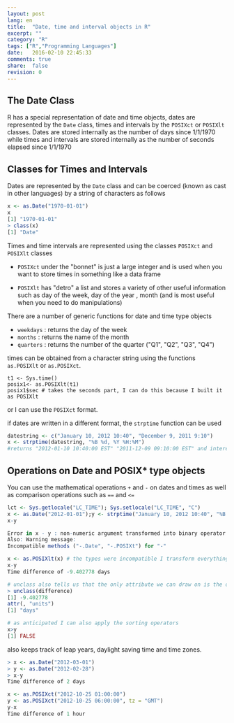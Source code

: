 ```yaml
---
layout: post
lang: en
title:  "Date, time and interval objects in R"
excerpt: ""
category: "R" 
tags: ["R","Programming Languages"]
date:   2016-02-10 22:45:33
comments: true
share:  false
revision: 0
---
```



## The Date Class
R has a special representation of date and time objects, dates are represented by the `Date` class, times and intervals by the `POSIXct` or `POSIXlt` classes. 
Dates are stored internally as the number of days since 1/1/1970 while times and intervals are stored internally as the number of seconds elapsed since 1/1/1970

## Classes for Times and Intervals
Dates are represented by the `Date` class and can be coerced (known as cast in other languages) by a string of characters as follows

```r
x <- as.Date("1970-01-01")
x
[1] "1970-01-01"
> class(x)
[1] "Date"
```
Times and time intervals are represented using the classes
`POSIXct` and `POSIXlt` classes 

* `POSIXct` under the "bonnet" is just a large integer and is used when you want to store times in something like a data frame

* `POSIXlt` has "detro" a list and stores a variety of other useful information such as day of the week, day of the year , month (and is most useful when you need to do manipulations)

There are a number of generic functions for date and time type objects

* `weekdays` : returns the day of the week
* `months` : returns the name of the month
* `quarters` : returns the number of the quarter ("Q1", "Q2", "Q3", "Q4")

times can be obtained from a character string using the functions `as.POSIXlt` or `as.POSIXct`.

```
t1 <- Sys.time()
posix1<- as.POSIXlt(t1)
posix1$sec # takes the seconds part, I can do this because I built it as POSIXlt 
```

or I can use the `POSIXct` format.



if dates are written in a different format, the `strptime` function can be used 

```r
datestring <- c("January 10, 2012 10:40", "December 9, 2011 9:10")
x <- strptime(datestring, "%B %d, %Y %H:%M")
#returns "2012-01-10 10:40:00 EST" "2011-12-09 09:10:00 EST" and interestingly I applied it to a list
```


## Operations on Date and POSIX* type objects

You can use the mathematical operations `+` and `-` on dates and times as well as comparison operations such as `==` and `<=`
```r
lct <- Sys.getlocale("LC_TIME"); Sys.setlocale("LC_TIME", "C")
x <- as.Date("2012-01-01");y <- strptime("January 10, 2012 10:40", "%B %d, %Y %H:%M")
x-y

Error in x - y : non-numeric argument transformed into binary operator
Also: Warning message:
Incompatible methods ("-.Date", "-.POSIXt") for "-" 

x <- as.POSIXlt(x) # the types were incompatible I transform everything to POSIXlt
x-y
Time difference of -9.402778 days

# unclass also tells us that the only attribute we can draw on is the one we have already obtained, namely the difference in days
> unclass(difference)
[1] -9.402778
attr(, "units")
[1] "days"

# as anticipated I can also apply the sorting operators
x>y
[1] FALSE

```

also keeps track of leap years, daylight saving time and time zones.

```r
> x <- as.Date("2012-03-01") 
> y <- as.Date("2012-02-28")
> x-y
Time difference of 2 days
```

```r
x <- as.POSIXct("2012-10-25 01:00:00")
y <- as.POSIXct("2012-10-25 06:00:00", tz = "GMT")
y-x
Time difference of 1 hour
```